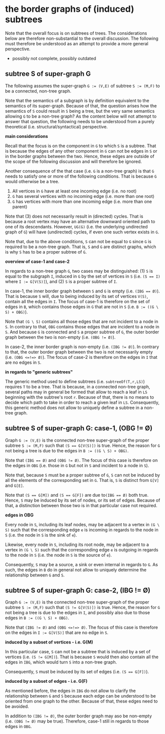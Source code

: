
<!-- ======================================================================= -->
# the border graphs of (induced) subtrees

Note that the overall focus is on subtrees of trees. The considerations below
are therefore non-substantial to the overall discussion. The following must
therefore be understood as an attempt to provide a more general perspective.

* possibly not complete, possibly outdated

<!-- ======================================================================= -->
## subtree S of super-graph G

The following assumes the super-graph `G := (V,E)` of subtree `S := (M,F)`
to be a connected, non-tree graph.

Note that the semantics of a subgraph is by definition equivalent to the
semantics of its super-graph. Because of that, the question arises how the
semantics of `S` could result in `S` being a tree, but the very same semantics
allowing `G` to be a non-tree graph? As the content below will not attempt
to answer that question, the following needs to be understood from a purely
theoretical (i.e. structural/syntactical) perspective.

**main considerations**

Recall that the focus is on the component in `G` to which `S` is a subtree.
That is because the edges of any other component in `G` can not be edges in
`S` or in the border graphs between the two. Hence, these edges are outside
of the scope of the following discussion and will therefore be ignored.

Another consequence of the that case (i.e. `G` is a non-tree graph) is that
`G` needs to satisfy one or more of the following conditions. That is because
`G` would otherwise be a tree.

1. All vertices in `G` have at least one incoming edge (i.e. no root)
2. `G` has several vertices with no incoming edge (i.e. more than one root)
3. `G` has vertices with more than one incoming edge (i.e. more than one parent)

Note that (3) does not necessarily result in (directed) cycles. That is because
a root vertex may have an alternative downward oriented path to one of its
descendants. However, `UG(G)` (i.e. the underlying undirected graph of `G`)
will have (undirected) cycles, if even one such vertex exists in `G`.

Note that, due to the above conditions, `S` can not be equal to `G` since `G`
is required to be a non-tree graph. That is, `S` and `G` are distinct graphs,
which is why `S` has to be a proper subtree of `G`.

**overview of case-1 and case-2**

In regards to a non-tree graph `G`, two cases may be distinguished:
(1) `S` is equal to the subgraph `I`, induced in `G` by the set
of vertices in `S` (i.e. `(S == I)` where `I := G[V(S)]`), and
(2) `S` is a proper subtree of `I`.

In case-1, the inner border graph between `S` and `G` is empty (i.e.
`(IBG == Ø)`). That is because `S` will, due to being induced by its set
of vertices `V(S)`, contain all the edges in `I`. The focus of case-1 is
therefore on the set of edges in `B`, which contains those edges in `G`
that are not in `S` (i.e. `B := ((G \ S) + OBG)`).

Note that `(G \ S)` contains all those edges that are not incident to a node
in `S`. In contrary to that, `OBG` contains those edges that are incident to
a node in `S`. And because `G` is connected and `S` a proper subtree of `G`,
the outer border graph between the two is non-empty (i.e. `(OBG != Ø)`).

In case-2, the inner border graph is non-empty (i.e. `(IBG != Ø)`). In contrary
to that, the outer border graph between the two is not necessarily empty (i.e.
`(OBG <=!=> Ø)`). The focus of case-2 is therefore on the edges in `I` that
are no edges in `S`.

**in regards to "generic subtrees"**

The generic method used to define subtrees (i.e. `subtreeOf(T,r,LS)`) requires
`T` to be a tree. That is because, in a connected non-tree graph, several paths
may in general be formed that allow to reach a leaf in `LS` beginning with the
subtree's root `r`. Because of that, there is no means to decide which path to
take in order to reach a given leaf in `LS`. Consequently, this generic method
does not allow to uniquely define a subtree in a non-tree graph.

<!-- ======================================================================= -->
## subtree S of super-graph G: case-1, (OBG != Ø)

Graph `G := (V,E)` is the connected non-tree super-graph of the proper subtree
`S := (M,F)` such that `(S == G[V(S)])` is true. Hence, the reason for `G` not
being a tree is due to the edges in `B := ((G \ S) + OBG)`.

Note that `(IBG == Ø)` and `(OBG != Ø)`. The focus of this case is therefore
on the edges in `OBG` (i.e. those in `G` but not in `S` and incident to a node
in `S`).

Note that, because `S` must be a proper subtree of `G`, `S` can not be induced
by all the elements of the corresponding set in `G`. That is, `S` is distinct
from `G[V]` and `G[E]`.

Note that `(S == G[M])` and `(S == G[F])` are due to`(IBG == Ø)` both true.
Hence, `S` may be induced by its set of nodes, or its set of edges. Because of
that, a distinction between those two is in that particular case not required.

**edges in OBG**

Every node in `S`, including its leaf nodes, may be adjacent to a vertex in
`(G \ S)` such that the corresponding edge `e` is incoming in regards to the
node in `S` (i.e. the node in `S` is the sink of `e`).

Likewise, every node in `S`, including its root node, may be adjacent to
a vertex in `(G \ S)` such that the corresponding edge `e` is outgoing in
regards to the node in `S` (i.e. the node in `S` is the source of `e`).

Consequently, `S` may be a source, a sink or even internal in regards to `G`.
As such, the edges in `B` do in general not allow to uniquely determine the
relationship between `G` and `S`.

<!-- ======================================================================= -->
## subtree S of super-graph G: case-2, (IBG != Ø)

Graph `G := (V,E)` is the connected non-tree super-graph of the proper subtree
`S := (M,F)` such that `(S != G[V(S)])` is true. Hence, the reason for `G` not
being a tree is due to the edges in `I`, and possibly also due to those edges
in `B := ((G \ S) + OBG)`.

Note that `(IBG != Ø)` and `(OBG <=!=> Ø)`. The focus of this case is therefore
on the edges in `I := G[V(S)]` that are no edge in `S`.

**induced by a subset of vertices - i.e. G(M)**

In this particular case, `S` can not be a subtree that is induced by a set of
vertices (i.e. `(S != G[M])`). That is because `S` would then also contain all
the edges in `IBG`, which would turn `S` into a non-tree graph.

Consequently, `S` must be induced by its set of edges (i.e. `(S == G[F])`).

**induced by a subset of edges - i.e. G(F)**

As mentioned before, the edges in `IBG` do not allow to clarify the relationship
between `G` and `S` because each edge can be understood to be oriented from one
graph to the other. Because of that, these edges need to be avoided.

In addition to `(IBG != Ø)`, the outer border graph may aso be non-empty
(i.e. `(OBG != Ø)` may be true). Therefore, case-1 still in regards to
those edges in `OBG`.
